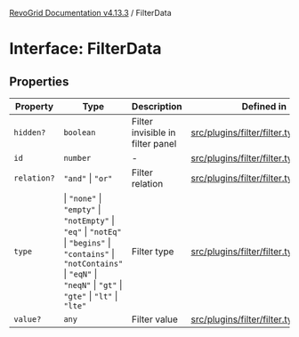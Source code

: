 [RevoGrid Documentation v4.13.3](README.md) / FilterData

# Interface: FilterData

## Properties

| Property | Type | Description | Defined in |
| ------ | ------ | ------ | ------ |
| `hidden?` | `boolean` | Filter invisible in filter panel | [src/plugins/filter/filter.types.ts:135](https://github.com/revolist/revogrid/blob/827fce61250cb005ab132b3ed11b8ae836712e7b/src/plugins/filter/filter.types.ts#L135) |
| `id` | `number` | - | [src/plugins/filter/filter.types.ts:123](https://github.com/revolist/revogrid/blob/827fce61250cb005ab132b3ed11b8ae836712e7b/src/plugins/filter/filter.types.ts#L123) |
| `relation?` | `"and"` \| `"or"` | Filter relation | [src/plugins/filter/filter.types.ts:139](https://github.com/revolist/revogrid/blob/827fce61250cb005ab132b3ed11b8ae836712e7b/src/plugins/filter/filter.types.ts#L139) |
| `type` | \| `"none"` \| `"empty"` \| `"notEmpty"` \| `"eq"` \| `"notEq"` \| `"begins"` \| `"contains"` \| `"notContains"` \| `"eqN"` \| `"neqN"` \| `"gt"` \| `"gte"` \| `"lt"` \| `"lte"` | Filter type | [src/plugins/filter/filter.types.ts:127](https://github.com/revolist/revogrid/blob/827fce61250cb005ab132b3ed11b8ae836712e7b/src/plugins/filter/filter.types.ts#L127) |
| `value?` | `any` | Filter value | [src/plugins/filter/filter.types.ts:131](https://github.com/revolist/revogrid/blob/827fce61250cb005ab132b3ed11b8ae836712e7b/src/plugins/filter/filter.types.ts#L131) |
